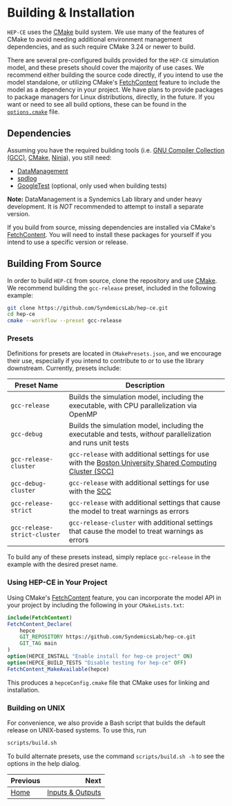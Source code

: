 # Building & Installation

`HEP-CE` uses the [CMake][cmake] build system. We use many of the features of
CMake to avoid needing additional environment management dependencies, and as
such require CMake 3.24 or newer to build.

There are several pre-configured builds provided for the `HEP-CE` simulation
model, and these presets should cover the majority of use cases.
We recommend either building the source code directly, if you intend to use the
model standalone, or utilizing CMake's [FetchContent][fetchcontent] feature to
include the model as a dependency in your project. We have plans to provide
packages to package managers for Linux distributions, directly, in the future.
If you want or need to see all build options, these can be found in the
[`options.cmake`][hepceoptions] file.

## Dependencies

Assuming you have the required building tools (i.e. [GNU Compiler Collection (GCC)][gcc], [CMake][cmake], [Ninja][ninja]), you still need:

- [DataManagement](https://github.com/SyndemicsLab/DataManagement)
- [spdlog](https://github.com/gabime/spdlog)
- [GoogleTest][gtest] (optional, only used when building tests)

**Note:** DataManagement is a Syndemics Lab library and under heavy development. It is *NOT* recommended to attempt to install a separate version.

If you build from source, missing dependencies are installed via CMake's
[FetchContent][fetchcontent]. You will need to install these packages for
yourself if you intend to use a specific version or release.

## Building From Source
In order to build `HEP-CE` from source, clone the repository and use
[CMake][cmake]. We recommend building the `gcc-release` preset, included in the
following example:

```bash
git clone https://github.com/SyndemicsLab/hep-ce.git
cd hep-ce
cmake --workflow --preset gcc-release
```

### Presets

Definitions for presets are located in `CMakePresets.json`, and we encourage
their use, especially if you intend to contribute to or to use the library
downstream. Currently, presets include:

| Preset Name | Description |
| ----------- | ----------- |
| `gcc-release` | Builds the simulation model, including the executable, with CPU parallelization via OpenMP |
| `gcc-debug` | Builds the simulation model, including the executable and tests, *without* parallelization and runs unit tests |
| `gcc-release-cluster` | `gcc-release` with additional settings for use with the [Boston University Shared Computing Cluster (SCC)][scc] |
| `gcc-debug-cluster` | `gcc-release` with additional settings for use with the [SCC][scc] |
| `gcc-release-strict` | `gcc-release` with additional settings that cause the model to treat warnings as errors |
| `gcc-release-strict-cluster` | `gcc-release-cluster` with additional settings that cause the model to treat warnings as errors |

To build any of these presets instead, simply replace `gcc-release` in the
example with the desired preset name.

### Using HEP-CE in Your Project

Using CMake's [FetchContent][fetchcontent] feature, you can incorporate the
model API in your project by including the following in your `CMakeLists.txt`:

```cmake
include(FetchContent)
FetchContent_Declare(
    hepce
    GIT_REPOSITORY https://github.com/SyndemicsLab/hep-ce.git
    GIT_TAG main
)
option(HEPCE_INSTALL "Enable install for hep-ce project" ON)
option(HEPCE_BUILD_TESTS "Disable testing for hep-ce" OFF)
FetchContent_MakeAvailable(hepce)
```

This produces a `hepceConfig.cmake` file that CMake uses for linking and
installation.

### Building on UNIX

For convenience, we also provide a Bash script that builds the default release
on UNIX-based systems. To use this, run

```bash
scripts/build.sh
```

To build alternate presets, use the command `scripts/build.sh -h` to see the
options in the help dialog.



<div class="section_buttons">

| Previous     |                  Next |
|:-------------|----------------------:|
| [Home][home] | [Inputs & Outputs][data] |

</div>

[cmake]: https://cmake.org
[data]: data.md
[fetchcontent]: https://cmake.org/cmake/help/latest/module/FetchContent.html
[gcc]: https://gcc.gnu.org/
[gtest]: https://github.com/google/googletest
[hepceoptions]: https://github.com/SyndemicsLab/hep-ce/blob/main/cmake/options.cmake
[home]: index.md
[ninja]: https://ninja-build.org
[scc]: https://www.bu.edu/tech/support/research/computing-resources/scc/
